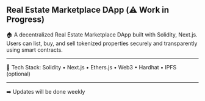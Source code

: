 ## Real Estate Marketplace DApp (⚠️ Work in Progress)

🏠 A decentralized Real Estate Marketplace DApp built with Solidity, Next.js. Users can list, buy, and sell tokenized properties securely and transparently using smart contracts. 

---
 
🔧 Tech Stack: Solidity • Next.js • Ethers.js • Web3 • Hardhat • IPFS (optional)  

---

 ➡️ Updates will be done weekly
